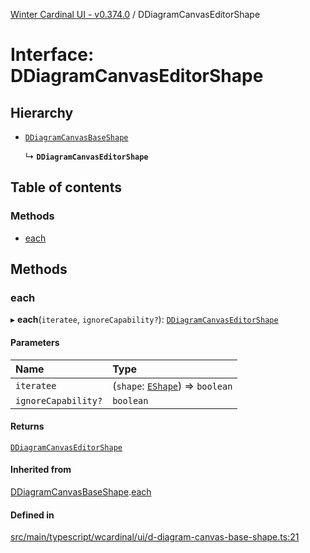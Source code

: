 [Winter Cardinal UI - v0.374.0](../index.md) / DDiagramCanvasEditorShape

# Interface: DDiagramCanvasEditorShape

## Hierarchy

- [`DDiagramCanvasBaseShape`](DDiagramCanvasBaseShape.md)

  ↳ **`DDiagramCanvasEditorShape`**

## Table of contents

### Methods

- [each](DDiagramCanvasEditorShape.md#each)

## Methods

### each

▸ **each**(`iteratee`, `ignoreCapability?`): [`DDiagramCanvasEditorShape`](DDiagramCanvasEditorShape.md)

#### Parameters

| Name | Type |
| :------ | :------ |
| `iteratee` | (`shape`: [`EShape`](EShape.md)) => `boolean` |
| `ignoreCapability?` | `boolean` |

#### Returns

[`DDiagramCanvasEditorShape`](DDiagramCanvasEditorShape.md)

#### Inherited from

[DDiagramCanvasBaseShape](DDiagramCanvasBaseShape.md).[each](DDiagramCanvasBaseShape.md#each)

#### Defined in

[src/main/typescript/wcardinal/ui/d-diagram-canvas-base-shape.ts:21](https://github.com/winter-cardinal/winter-cardinal-ui/blob/v0.310.1/src/main/typescript/wcardinal/ui/d-diagram-canvas-base-shape.ts#L21)
